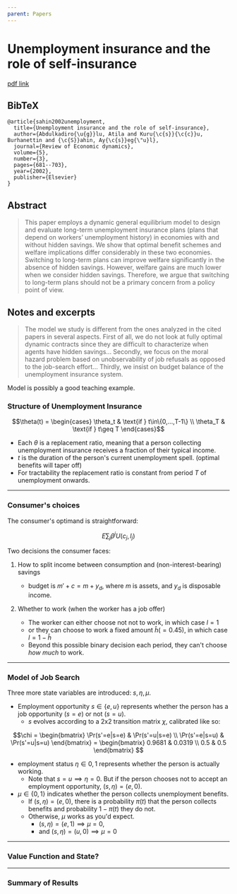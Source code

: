 ```yaml
---
parent: Papers
---
```


# Unemployment insurance and the role of self-insurance

[pdf link](https://academiccommons.columbia.edu/doi/10.7916/D83X8JS7/download)

## BibTeX
```
@article{sahin2002unemployment,
  title={Unemployment insurance and the role of self-insurance},
  author={Abdulkadiro{\u{g}}lu, Atila and Kuru{\c{s}}{\c{c}}u, Burhanettin and {\c{S}}ahin, Ay{\c{s}}eg{\"u}l},
  journal={Review of Economic dynamics},
  volume={5},
  number={3},
  pages={681--703},
  year={2002},
  publisher={Elsevier}
}
```

## Abstract

> This paper employs a dynamic general equilibrium model to design and evaluate 
long-term unemployment insurance plans (plans that depend on workers’ unemployment 
history) in economies with and without hidden savings. We show that optimal benefit 
schemes and welfare implications differ considerably in these two economies. Switching 
to long-term plans can improve welfare significantly in the absence of hidden savings. 
However, welfare gains are much lower when we consider hidden savings. Therefore, we 
argue that switching to long-term plans should not be a primary concern from a policy 
point of view.



## Notes and excerpts

> The model we study is different from the ones analyzed in the cited papers in several
aspects. First of all, we do not look at fully optimal dynamic contracts since they are
difficult to characterize when agents have hidden savings...
Secondly, we focus on the moral
hazard problem based on unobservability of job refusals as opposed to the job-search effort...
Thirdly, we insist on budget balance of the unemployment insurance system. 



Model is possibly a good teaching example.


<!--Hopefully, I can copypaste the following snippet into a remark slides template without modification-->


### Structure of Unemployment Insurance

$$\theta(t) = 
\begin{cases}
    \theta_t & \text{if } t\in\{0,...,T-1\} \\
    \theta_T & \text{if } t\geq T
\end{cases}$$

- Each $\theta$ is a replacement ratio, meaning that a person collecting unemployment insurance receives a fraction of their typical income.
- $t$ is the duration of the person's current unemployment spell. (optimal benefits will taper off)
- For tractability the replacement ratio is constant from period $T$ of unemployment onwards.


---

### Consumer's choices

The consumer's optimand is straightforward:

$$E \sum_j \beta^j U(c_j,l_j) $$

Two decisions the consumer faces:

1. How to split income between consumption and (non-interest-bearing) savings
    - budget is $m'+c = m+y_d$, where $m$ is assets, and $y_d$ is disposable income.

2. Whether to work (when the worker has a job offer)
    - The worker can either choose not not to work, in which case $l=1$
    - or they can choose to work a fixed amount $\hat h (=0.45)$, in which case $l=1-\hat h$
    - Beyond this possible binary decision each period, they can't choose *how much* to work.
 


---

### Model of Job Search

Three more state variables are introduced: $s,\eta,\mu$.

- Employment opportunity $s\in\{e,u\}$ represents whether the person has a job opportunity ($s=e$) or not ($s=u$).
    - $s$ evolves according to a 2x2 transition matrix $\chi$, calibrated like so:

$$\chi = 
\begin{bmatrix}
   \Pr(s'=e|s=e) & \Pr(s'=u|s=e) \\
   \Pr(s'=e|s=u) & \Pr(s'=u|s=u)
\end{bmatrix} =
\begin{bmatrix}
   0.9681 & 0.0319 \\
   0.5 & 0.5
\end{bmatrix}
$$


- employment status $\eta\in{0,1}$ represents whether the person is actually working. 
    - Note that $s=u \implies \eta=0$. But if the person chooses not to accept an employment opportunity, $(s,\eta)=(e,0)$.
- $\mu\in\{0,1\}$ indicates whether the person collects unemployment benefits.
    - If $(s,\eta)=(e,0)$, there is a probability $\pi(t)$ that the person collects benefits and probability $1-\pi(t)$ they do not.
    - Otherwise, $\mu$ works as you'd expect. 
        - $(s,\eta)=(e,1) \implies \mu=0$, 
        - and $(s,\eta)=(u,0) \implies \mu=0$



--- 

### Value Function and State?

---


### Summary of Results




